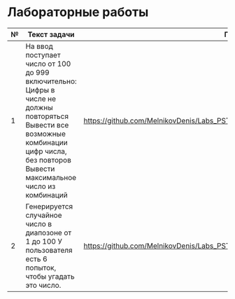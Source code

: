 # Лабораторные работы
№ | Текст задачи | Путь
------------ | ------------- | -------------
1 | На ввод поступает число от 100 до 999 включительно: Цифры в числе не должны повторяться Вывести все возможные комбинации цифр числа, без повторов Вывести максимальное число из комбинаций| https://github.com/MelnikovDenis/Labs_PSTU/blob/master/Olymp_task1/Olymp_task1.cpp
2 | Генерируется случайное число в диапозоне от 1 до 100 У пользователя есть 6 попыток, чтобы угадать это число. |https://github.com/MelnikovDenis/Labs_PSTU/blob/master/Olymp_task2/Olymp_task2.cpp
